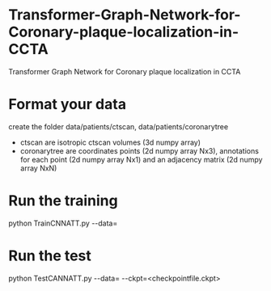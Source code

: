 # Transformer-Graph-Network-for-Coronary-plaque-localization-in-CCTA
Transformer Graph Network for Coronary plaque localization in CCTA

# Format your data
create the folder data/patients/ctscan, data/patients/coronarytree
* ctscan are isotropic ctscan volumes (3d numpy array)
* coronarytree are coordinates points (2d numpy array Nx3), annotations for each point (2d numpy array Nx1) and an adjacency matrix (2d numpy array NxN)

# Run the training
python TrainCNNATT.py --data=<folder with train data>

# Run the test
python TestCANNATT.py --data=<folder with test data> --ckpt=<checkpointfile.ckpt>
